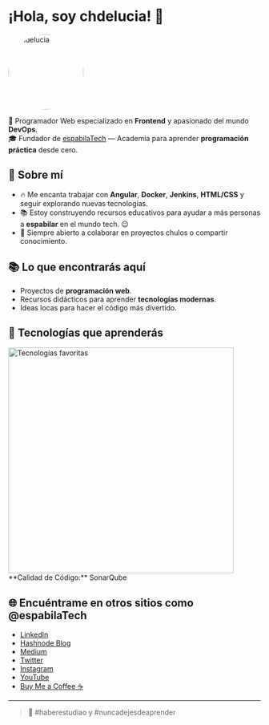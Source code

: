 # ¡Hola, soy chdelucia! 👋

<img src="https://chdelucia.github.io/cv/assets/img/profile-img.png" alt="chdelucia" width="150" style="border-radius: 50%;" />

🚀 Programador Web especializado en **Frontend** y apasionado del mundo **DevOps**.  
🎓 Fundador de [espabilaTech](https://espabilatech.hashnode.dev) — Academia para aprender **programación práctica** desde cero.  

## 🚀 Sobre mí
- 🔥 Me encanta trabajar con **Angular**, **Docker**, **Jenkins**, **HTML/CSS** y seguir explorando nuevas tecnologías.
- 📚 Estoy construyendo recursos educativos para ayudar a más personas a **espabilar** en el mundo tech. 😉
- 💬 Siempre abierto a colaborar en proyectos chulos o compartir conocimiento.

## 📚 Lo que encontrarás aquí
- Proyectos de **programación web**.
- Recursos didácticos para aprender **tecnologías modernas**.
- Ideas locas para hacer el código más divertido.

## 🚀 Tecnologías que aprenderás
<img src="https://skillicons.dev/icons?i=angular,docker,jenkins,html,css,js,ts,jest" alt="Tecnologías favoritas" width="450"/>
**Calidad de Código:** SonarQube


## 🌐 Encuéntrame en otros sitios como **@espabilaTech**
- [LinkedIn](https://www.linkedin.com/company/espabilatech)
- [Hashnode Blog](https://espabilatech.hashnode.dev)
- [Medium](https://medium.com/@espabilatech)
- [Twitter](https://twitter.com/espabilatech)
- [Instagram](https://www.instagram.com/espabilatech)
- [YouTube](https://www.youtube.com/@espabilatech)
- [Buy Me a Coffee ☕](https://www.buymeacoffee.com/espabilatech)

---

> 🧠 #haberestudiao y #nuncadejesdeaprender
